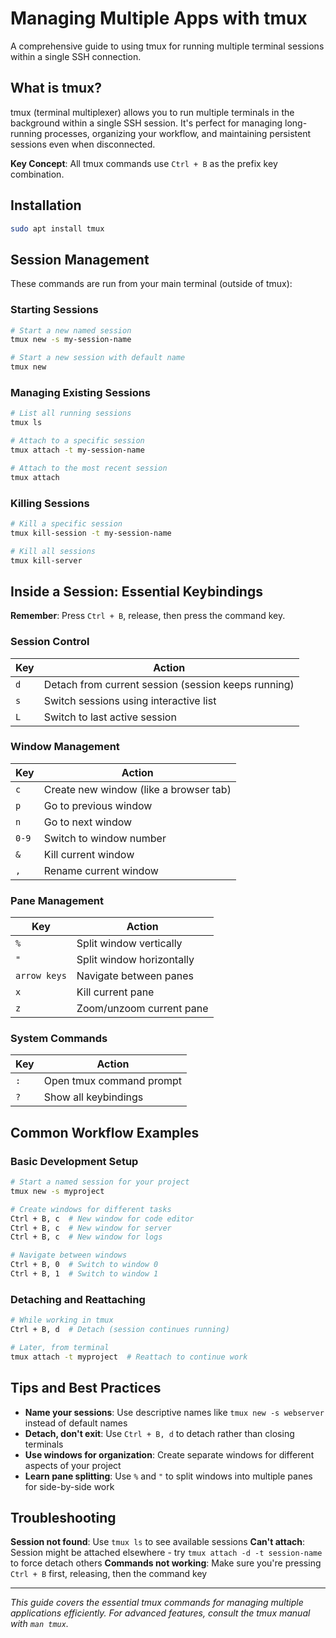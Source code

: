 # Managing Multiple Apps with tmux

A comprehensive guide to using tmux for running multiple terminal sessions within a single SSH connection.

## What is tmux?

tmux (terminal multiplexer) allows you to run multiple terminals in the background within a single SSH session. It's perfect for managing long-running processes, organizing your workflow, and maintaining persistent sessions even when disconnected.

**Key Concept**: All tmux commands use `Ctrl + B` as the prefix key combination.

## Installation

```bash
sudo apt install tmux
```

## Session Management

These commands are run from your main terminal (outside of tmux):

### Starting Sessions
```bash
# Start a new named session
tmux new -s my-session-name

# Start a new session with default name
tmux new
```

### Managing Existing Sessions
```bash
# List all running sessions
tmux ls

# Attach to a specific session
tmux attach -t my-session-name

# Attach to the most recent session
tmux attach
```

### Killing Sessions
```bash
# Kill a specific session
tmux kill-session -t my-session-name

# Kill all sessions
tmux kill-server
```

## Inside a Session: Essential Keybindings

**Remember**: Press `Ctrl + B`, release, then press the command key.

### Session Control
| Key | Action |
|-----|--------|
| `d` | Detach from current session (session keeps running) |
| `s` | Switch sessions using interactive list |
| `L` | Switch to last active session |

### Window Management
| Key | Action |
|-----|--------|
| `c` | Create new window (like a browser tab) |
| `p` | Go to previous window |
| `n` | Go to next window |
| `0-9` | Switch to window number |
| `&` | Kill current window |
| `,` | Rename current window |

### Pane Management
| Key | Action |
|-----|--------|
| `%` | Split window vertically |
| `"` | Split window horizontally |
| `arrow keys` | Navigate between panes |
| `x` | Kill current pane |
| `z` | Zoom/unzoom current pane |

### System Commands
| Key | Action |
|-----|--------|
| `:` | Open tmux command prompt |
| `?` | Show all keybindings |

## Common Workflow Examples

### Basic Development Setup
```bash
# Start a named session for your project
tmux new -s myproject

# Create windows for different tasks
Ctrl + B, c  # New window for code editor
Ctrl + B, c  # New window for server
Ctrl + B, c  # New window for logs

# Navigate between windows
Ctrl + B, 0  # Switch to window 0
Ctrl + B, 1  # Switch to window 1
```

### Detaching and Reattaching
```bash
# While working in tmux
Ctrl + B, d  # Detach (session continues running)

# Later, from terminal
tmux attach -t myproject  # Reattach to continue work
```

## Tips and Best Practices

- **Name your sessions**: Use descriptive names like `tmux new -s webserver` instead of default names
- **Detach, don't exit**: Use `Ctrl + B, d` to detach rather than closing terminals
- **Use windows for organization**: Create separate windows for different aspects of your project
- **Learn pane splitting**: Use `%` and `"` to split windows into multiple panes for side-by-side work

## Troubleshooting

**Session not found**: Use `tmux ls` to see available sessions
**Can't attach**: Session might be attached elsewhere - try `tmux attach -d -t session-name` to force detach others
**Commands not working**: Make sure you're pressing `Ctrl + B` first, releasing, then the command key

---

*This guide covers the essential tmux commands for managing multiple applications efficiently. For advanced features, consult the tmux manual with `man tmux`.*
